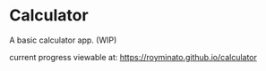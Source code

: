 # Calculator

A basic calculator app. (WIP)

current progress viewable at: https://royminato.github.io/calculator